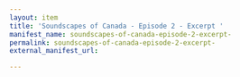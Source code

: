 ```yaml
---
layout: item
title: 'Soundscapes of Canada - Episode 2 - Excerpt '
manifest_name: soundscapes-of-canada-episode-2-excerpt-
permalink: soundscapes-of-canada-episode-2-excerpt-
external_manifest_url: 

---
```

<!-- Add an essay or interpretive material below this line,
using HTML or markdown.  Do not modify this file above this line -->
